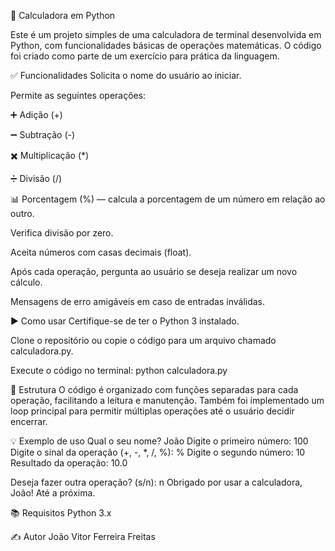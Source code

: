 🧮 Calculadora em Python

Este é um projeto simples de uma calculadora de terminal desenvolvida em Python, com funcionalidades básicas de operações matemáticas. O código foi criado como parte de um exercício para prática da linguagem.

✅ Funcionalidades
Solicita o nome do usuário ao iniciar.

Permite as seguintes operações:

➕ Adição (+)

➖ Subtração (-)

✖️ Multiplicação (*)

➗ Divisão (/)

📊 Porcentagem (%) — calcula a porcentagem de um número em relação ao outro.

Verifica divisão por zero.

Aceita números com casas decimais (float).

Após cada operação, pergunta ao usuário se deseja realizar um novo cálculo.

Mensagens de erro amigáveis em caso de entradas inválidas.

▶️ Como usar
Certifique-se de ter o Python 3 instalado.

Clone o repositório ou copie o código para um arquivo chamado calculadora.py.

Execute o código no terminal:
python calculadora.py

📁 Estrutura
O código é organizado com funções separadas para cada operação, facilitando a leitura e manutenção. Também foi implementado um loop principal para permitir múltiplas operações até o usuário decidir encerrar.

💡 Exemplo de uso
Qual o seu nome? João
Digite o primeiro número: 100
Digite o sinal da operação (+, -, *, /, %): %
Digite o segundo número: 10
Resultado da operação: 10.0

Deseja fazer outra operação? (s/n): n
Obrigado por usar a calculadora, João! Até a próxima.

📚 Requisitos
Python 3.x

✍️ Autor
João Vitor Ferreira Freitas
